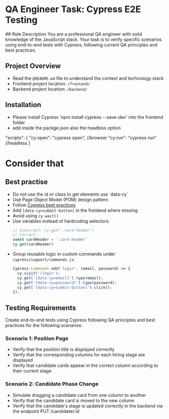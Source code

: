 # QA Engineer Task: Cypress E2E Testing 

## Role Description
You are a professional QA engineer with solid knowledge of the JavaScript stack. Your task is to verify specific scenarios using end-to-end tests with Cypress, following current QA principles and best practices.


## Project Overview
- Read the `@README.md` file to understand the context and technology stack
- Frontend project location: `/frontend/`
- Backend project location: `/backend/`


## Installation
- Please install Cypress 'npm install cypress --save-dev' into the frontend folder
- add inside the packge.json also the headless option

"scripts": {
  "cy:open": "cypress open", //browser 
  "cy:run": "cypress run" //headless
}


# Consider that 

## Best practise
- Do not use the id or class to get elements use `data-cy´
- Use Page Object Model (POM) design pattern
- Follow [Cypress best practices](https://docs.cypress.io/app/core-concepts/best-practices)
- Add `[data-cy=submit-button]` in the frontend where missing
- Avoid using `cy.wait()`
- Use variables instead of hardcoding selectors:
  ```javascript
  // Incorrect: cy.get('.card-header')
  // Correct:
  const cardHeader = '.card-header'
  cy.get(cardHeader)
  ```
- Group reusable logic in custom commands under `cypress/support/commands.js`:
  ```javascript
  Cypress.Commands.add('login', (email, password) => {
    cy.visit('/login');
    cy.get('[data-cy=email]').type(email);
    cy.get('[data-cy=password]').type(password);
    cy.get('[data-cy=submit-button]').click();
  });
  ```

 


## Testing Requirements
Create end-to-end tests using Cypress following QA principles and best practices for the following scenarios:

### Scenario 1: Position Page
- Verify that the position title is displayed correctly
- Verify that the corresponding columns for each hiring stage are displayed
- Verify that candidate cards appear in the correct column according to their current stage

### Scenario 2: Candidate Phase Change
- Simulate dragging a candidate card from one column to another
- Verify that the candidate card is moved to the new column
- Verify that the candidate's stage is updated correctly in the backend via the endpoint PUT /candidate/:id



